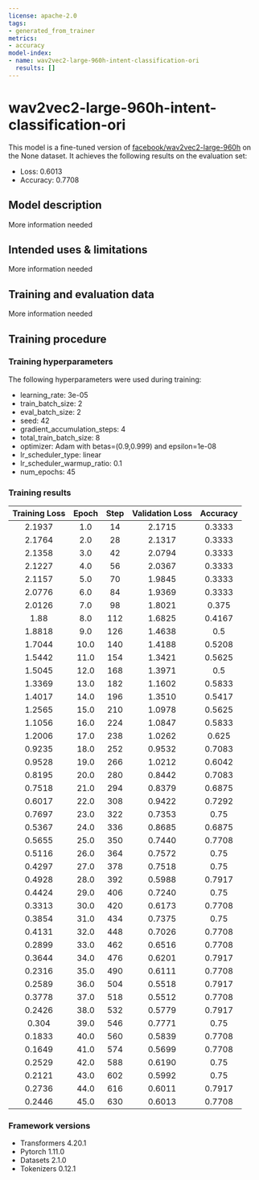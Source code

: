 ```yaml
---
license: apache-2.0
tags:
- generated_from_trainer
metrics:
- accuracy
model-index:
- name: wav2vec2-large-960h-intent-classification-ori
  results: []
---
```


<!-- This model card has been generated automatically according to the information the Trainer had access to. You
should probably proofread and complete it, then remove this comment. -->

# wav2vec2-large-960h-intent-classification-ori

This model is a fine-tuned version of [facebook/wav2vec2-large-960h](https://huggingface.co/facebook/wav2vec2-large-960h) on the None dataset.
It achieves the following results on the evaluation set:
- Loss: 0.6013
- Accuracy: 0.7708

## Model description

More information needed

## Intended uses & limitations

More information needed

## Training and evaluation data

More information needed

## Training procedure

### Training hyperparameters

The following hyperparameters were used during training:
- learning_rate: 3e-05
- train_batch_size: 2
- eval_batch_size: 2
- seed: 42
- gradient_accumulation_steps: 4
- total_train_batch_size: 8
- optimizer: Adam with betas=(0.9,0.999) and epsilon=1e-08
- lr_scheduler_type: linear
- lr_scheduler_warmup_ratio: 0.1
- num_epochs: 45

### Training results

| Training Loss | Epoch | Step | Validation Loss | Accuracy |
|:-------------:|:-----:|:----:|:---------------:|:--------:|
| 2.1937        | 1.0   | 14   | 2.1715          | 0.3333   |
| 2.1764        | 2.0   | 28   | 2.1317          | 0.3333   |
| 2.1358        | 3.0   | 42   | 2.0794          | 0.3333   |
| 2.1227        | 4.0   | 56   | 2.0367          | 0.3333   |
| 2.1157        | 5.0   | 70   | 1.9845          | 0.3333   |
| 2.0776        | 6.0   | 84   | 1.9369          | 0.3333   |
| 2.0126        | 7.0   | 98   | 1.8021          | 0.375    |
| 1.88          | 8.0   | 112  | 1.6825          | 0.4167   |
| 1.8818        | 9.0   | 126  | 1.4638          | 0.5      |
| 1.7044        | 10.0  | 140  | 1.4188          | 0.5208   |
| 1.5442        | 11.0  | 154  | 1.3421          | 0.5625   |
| 1.5045        | 12.0  | 168  | 1.3971          | 0.5      |
| 1.3369        | 13.0  | 182  | 1.1602          | 0.5833   |
| 1.4017        | 14.0  | 196  | 1.3510          | 0.5417   |
| 1.2565        | 15.0  | 210  | 1.0978          | 0.5625   |
| 1.1056        | 16.0  | 224  | 1.0847          | 0.5833   |
| 1.2006        | 17.0  | 238  | 1.0262          | 0.625    |
| 0.9235        | 18.0  | 252  | 0.9532          | 0.7083   |
| 0.9528        | 19.0  | 266  | 1.0212          | 0.6042   |
| 0.8195        | 20.0  | 280  | 0.8442          | 0.7083   |
| 0.7518        | 21.0  | 294  | 0.8379          | 0.6875   |
| 0.6017        | 22.0  | 308  | 0.9422          | 0.7292   |
| 0.7697        | 23.0  | 322  | 0.7353          | 0.75     |
| 0.5367        | 24.0  | 336  | 0.8685          | 0.6875   |
| 0.5655        | 25.0  | 350  | 0.7440          | 0.7708   |
| 0.5116        | 26.0  | 364  | 0.7572          | 0.75     |
| 0.4297        | 27.0  | 378  | 0.7518          | 0.75     |
| 0.4928        | 28.0  | 392  | 0.5988          | 0.7917   |
| 0.4424        | 29.0  | 406  | 0.7240          | 0.75     |
| 0.3313        | 30.0  | 420  | 0.6173          | 0.7708   |
| 0.3854        | 31.0  | 434  | 0.7375          | 0.75     |
| 0.4131        | 32.0  | 448  | 0.7026          | 0.7708   |
| 0.2899        | 33.0  | 462  | 0.6516          | 0.7708   |
| 0.3644        | 34.0  | 476  | 0.6201          | 0.7917   |
| 0.2316        | 35.0  | 490  | 0.6111          | 0.7708   |
| 0.2589        | 36.0  | 504  | 0.5518          | 0.7917   |
| 0.3778        | 37.0  | 518  | 0.5512          | 0.7708   |
| 0.2426        | 38.0  | 532  | 0.5779          | 0.7917   |
| 0.304         | 39.0  | 546  | 0.7771          | 0.75     |
| 0.1833        | 40.0  | 560  | 0.5839          | 0.7708   |
| 0.1649        | 41.0  | 574  | 0.5699          | 0.7708   |
| 0.2529        | 42.0  | 588  | 0.6190          | 0.75     |
| 0.2121        | 43.0  | 602  | 0.5992          | 0.75     |
| 0.2736        | 44.0  | 616  | 0.6011          | 0.7917   |
| 0.2446        | 45.0  | 630  | 0.6013          | 0.7708   |


### Framework versions

- Transformers 4.20.1
- Pytorch 1.11.0
- Datasets 2.1.0
- Tokenizers 0.12.1
